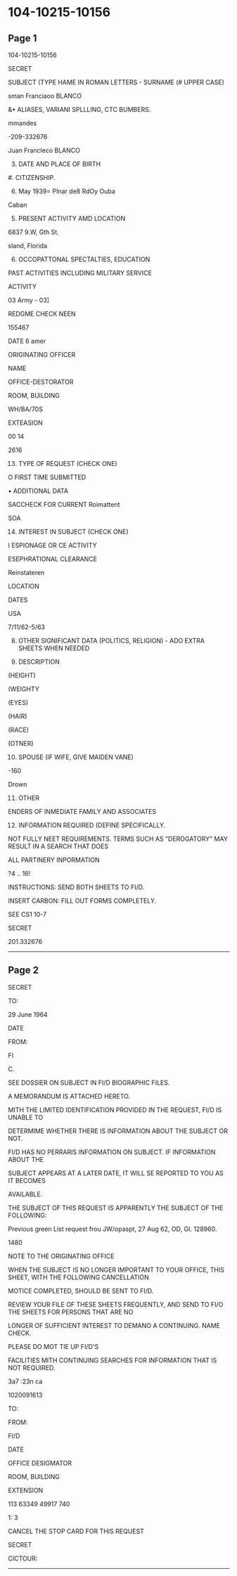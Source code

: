 # 104-10215-10156

## Page 1

104-10215-10156

SECRET

SUBJECT (TYPE HAME IN ROMAN LETTERS - SURNAME (# UPPER CASE)

sman Franciaoo BLANCO

&• ALIASES, VARIANI SPLLLING, CTC BUMBERS.

mmandes

-209-332676

Juan Francleco BLANCO

3. DATE AND PLACE OF BIRTH

#. CITIZENSHIP.

6. May 1939= PInar de8 RdOy Ouba

Caban

5. PRESENT ACTIVITY AMD LOCATION

6837 9.W, Gth St.

sland, Florida

6. OCCOPATTONAL SPECTALTIES, EDUCATION

PAST ACTIVITIES INCLUDING MILITARY SERVICE

ACTIVITY

03 Army - 03]

REDGME CHECK NEEN

155467

DATE 6 amer

ORIGINATING OFFICER

NAME

OFFICE-DESTORATOR

ROOM, BUILDING

WH/BA/70S

EXTEASION

00 14

2616

13. TYPE OF REQUEST (CHECK ONE)

O FIRST TIME SUBMITTED

• ADDITIONAL DATA

SACCHECK FOR CURRENT Roimattent

SOA

14. INTEREST IN SUBJECT (CHECK ONE)

I ESPIONAGE OR CE ACTIVITY

ESEPHRATIONAL CLEARANCE

Reinstateren

LOCATION

DATES

USA

7/11/62-5/63

8. OTHER SIGNIFICANT DATA (POLITICS, RELIGION) - ADO EXTRA SHEETS WHEN NEEDED

9. DESCRIPTION

(HEIGHT)

(WEIGHTY

(EYES)

(HAIR)

(RACE)

(OTNER)

10. SPOUSE (IF WIFE, GIVE MAIDEN VANE)

-160

Drown

11. OTHER

ENDERS OF INMEDIATE FAMILY AND ASSOCIATES

12. INFORMATION REQUIRED (DEFINE SPECIFICALLY.

NOT FULLY NEET REQUIREMENTS. TERMS SUCH AS "DEROGATORY" MAY RESULT IN A SEARCH THAT DOES

ALL PARTINERY INPORMATION

?4 .. 16!

INSTRUCTIONS: SEND BOTH SHEETS TO FI/D.

INSERT CARBON: FILL OUT FORMS COMPLETELY.

SEE CS1 10-7

SECRET

201.332676

---

## Page 2

SECRET

TO:

29 June 1964

DATE

FROM:

FI

C.

SEE DOSSIER ON SUBJECT IN FI/D BIOGRAPHIC FILES.

A MEMORANDUM IS ATTACHED HERETO.

MITH THE LIMITED IDENTIFICATION PROVIDED IN THE REQUEST, FI/D IS UNABLE TO

DETERMIME WHETHER THERE IS INFORMATION ABOUT THE SUBJECT OR NOT.

FI/D HAS NO PERRARIS INFORMATION ON SUBJECT. IF INFORMATION ABOUT THE

SUBJECT APPEARS AT A LATER DATE, IT WILL SE REPORTED TO YOU AS IT BECOMES

AVAILABLE.

THE SUBJECT OF THIS REQUEST IS APPARENTLY THE SUBJECT OF THE FOLLOWING:

Previous green List request frou JW/opaspt, 27 Aug 62, OD, GI. 128960.

1480

NOTE TO THE ORIGINATING OFFICE

WHEN THE SUBJECT IS NO LONGER IMPORTANT TO YOUR OFFICE, THIS SHEET, WITH THE FOLLOWING CANCELLATION

MOTICE COMPLETED, SHOULD BE SENT TO FI/D.

REVIEW YOUR FILE OF THESE SHEETS FREQUENTLY, AND SEND TO FI/O THE SHEETS FOR PERSONS THAT ARE NO

LONGER OF SUFFICIENT INTEREST TO DEMANO A CONTINUING. NAME CHECK.

PLEASE DO MOT TIE UP FI/D'S

FACILITIES MITH CONTINUING SEARCHES FOR INFORMATION THAT IS NOT REQUIRED.

3a7 :23n ca

1020091613

TO:

FROM:

FI/D

DATE

OFFICE DESIGMATOR

ROOM, BUILDING

EXTENSION

113 63349 49917 740

1: 3

CANCEL THE STOP CARD FOR THIS REQUEST

SECRET

CICTOUR:

---

